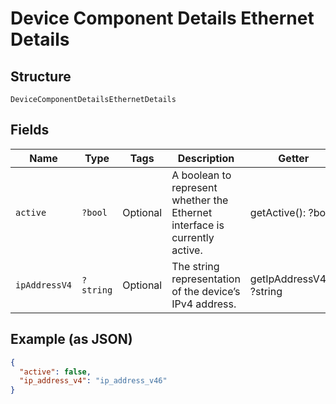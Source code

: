 
# Device Component Details Ethernet Details

## Structure

`DeviceComponentDetailsEthernetDetails`

## Fields

| Name | Type | Tags | Description | Getter | Setter |
|  --- | --- | --- | --- | --- | --- |
| `active` | `?bool` | Optional | A boolean to represent whether the Ethernet interface is currently active. | getActive(): ?bool | setActive(?bool active): void |
| `ipAddressV4` | `?string` | Optional | The string representation of the device’s IPv4 address. | getIpAddressV4(): ?string | setIpAddressV4(?string ipAddressV4): void |

## Example (as JSON)

```json
{
  "active": false,
  "ip_address_v4": "ip_address_v46"
}
```

